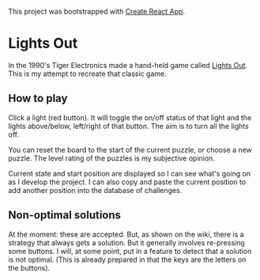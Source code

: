 This project was bootstrapped with [Create React App](https://github.com/facebook/create-react-app).

# Lights Out
In the 1990's Tiger Electronics made a hand-held game called [Lights Out](https://en.wikipedia.org/wiki/Lights_Out_(game)). This is my attempt to recreate that classic game.

## How to play
Click a light (red button). It will toggle the on/off status of that light and the lights above/below, left/right of that button. The aim is to turn all the lights off.

You can reset the board to the start of the current puzzle, or choose a new puzzle. The level rating of the puzzles is my subjective opinion.

Current state and start position are displayed so I can see what's going on as I develop the project. I can also copy and paste the current position to add another position into the database of challenges.

## Non-optimal solutions
At the moment: these are accepted. But, as shown on the wiki, there is a strategy that always gets a solution. But it generally involves re-pressing some buttons. I will, at some point, put in a feature to detect that a solution is not optimal. (This is already prepared in that the keys are the letters on the buttons).